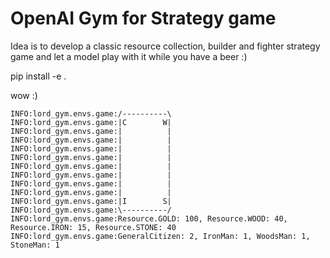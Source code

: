 # OpenAI Gym for Strategy game

Idea is to develop a classic resource collection, builder and fighter strategy game and let a model play with it while you have a beer :)


pip install -e .


wow :)

```
INFO:lord_gym.envs.game:/----------\
INFO:lord_gym.envs.game:|C        W|
INFO:lord_gym.envs.game:|          |
INFO:lord_gym.envs.game:|          |
INFO:lord_gym.envs.game:|          |
INFO:lord_gym.envs.game:|          |
INFO:lord_gym.envs.game:|          |
INFO:lord_gym.envs.game:|          |
INFO:lord_gym.envs.game:|          |
INFO:lord_gym.envs.game:|          |
INFO:lord_gym.envs.game:|I        S|
INFO:lord_gym.envs.game:\----------/
INFO:lord_gym.envs.game:Resource.GOLD: 100, Resource.WOOD: 40, Resource.IRON: 15, Resource.STONE: 40
INFO:lord_gym.envs.game:GeneralCitizen: 2, IronMan: 1, WoodsMan: 1, StoneMan: 1
```